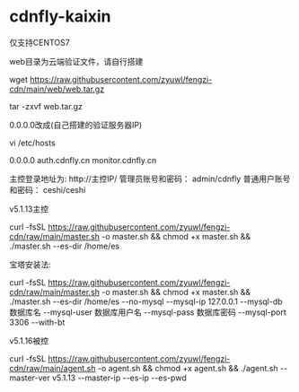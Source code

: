 # cdnfly-kaixin
仅支持CENTOS7

web目录为云端验证文件，请自行搭建

wget https://raw.githubusercontent.com/zyuwl/fengzi-cdn/main/web/web.tar.gz

tar -zxvf web.tar.gz

0.0.0.0改成(自己搭建的验证服务器IP)

vi /etc/hosts

0.0.0.0  auth.cdnfly.cn monitor.cdnfly.cn

主控登录地址为: http://主控IP/
管理员账号和密码： admin/cdnfly
普通用户账号和密码： ceshi/ceshi


v5.1.13主控

curl -fsSL https://raw.githubusercontent.com/zyuwl/fengzi-cdn/raw/main/master.sh -o master.sh && chmod +x master.sh && ./master.sh --es-dir /home/es


宝塔安装法:

curl -fsSL https://raw.githubusercontent.com/zyuwl/fengzi-cdn/raw/main/master.sh -o master.sh && chmod +x master.sh && ./master.sh --es-dir /home/es --no-mysql --mysql-ip 127.0.0.1 --mysql-db 数据库名 --mysql-user 数据库用户名 --mysql-pass 数据库密码 --mysql-port 3306  --with-bt




v5.1.16被控

curl -fsSL https://raw.githubusercontent.com/zyuwl/fengzi-cdn/raw/main/agent.sh -o agent.sh  && chmod +x agent.sh && ./agent.sh --master-ver v5.1.13 --master-ip  --es-ip  --es-pwd 



